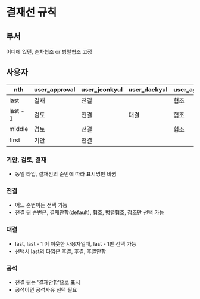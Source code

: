 # 결재선 규칙

## 부서
  
  어디에 있던, 순차협조 or 병렬협조 고정

## 사용자

| nth      | user_approval | user_jeonkyul | user_daekyul | user_agree_s | user_agree_p | user_nosign | user_refer | user_noapproval |
| -------- | ------------- | ------------- | ------------ | ------------ | ------------ | ----------- | ---------- | --------------- |
| last     | 결재          | 전결          |              | 협조         | 병렬협조     | 확인        | 참조       | 공석(결재안함)  |
| last - 1 | 검토          | 전결          | 대결         | 협조         | 병렬협조     | 확인        | 참조       | 공석(결재안함)  |
| middle   | 검토          | 전결          |              | 협조         | 병렬협조     | 확인        | 참조       | 공석(결재안함)  |
| first    | 기안          | 전결          |              |              |              | 확인        |            |                 |

### 기안, 검토, 결재

* 동일 타입, 결재선의 순번에 따라 표시명만 바뀜

### 전결

* 어느 순번이든 선택 가능
* 전결 뒤 순번은, 결재안함(default), 협조, 병렬협조, 참조만 선택 가능

### 대결

* last, last - 1 이 이웃한 사용자일때, last - 1만 선택 가능
* 선택시 last의 타입은 후열, 후결, 후열안함

### 공석

* 전결 뒤는 '결재안함'으로 표시
* 공석이면 공석사유 선택 필요
